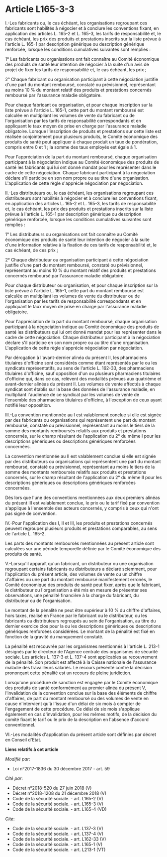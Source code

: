 # Article L165-3-3

I.-Les fabricants ou, le cas échéant, les organisations regroupant ces fabricants sont habilités à négocier et à conclure les
conventions fixant, en application des articles L. 165-2 et L. 165-3, les tarifs de responsabilité et, le cas échéant, les
prix des produits et prestations inscrits sur la liste prévue à l'article L. 165-1 par description générique ou description
générique renforcée, lorsque les conditions cumulatives suivantes sont remplies : 

1° Les fabricants ou organisations ont fait connaître au Comité économique des produits de santé leur intention de négocier à
la suite d'un avis de projet de fixer les tarifs de responsabilité et, le cas échéant, les prix ; 

2° Chaque fabricant ou organisation participant à cette négociation justifie d'une part du montant remboursé, constaté ou
prévisionnel, représentant au moins 10 % du montant relatif des produits et prestations concernés remboursé par l'assurance
maladie obligatoire. 

Pour chaque fabricant ou organisation, et pour chaque inscription sur la liste prévue à l'article L. 165-1, cette part du
montant remboursé est calculée en multipliant les volumes de vente du fabricant ou de l'organisation par les tarifs de
responsabilité correspondants et en appliquant le taux moyen de prise en charge par l'assurance maladie obligatoire. Lorsque
l'inscription de produits et prestations sur cette liste est réalisée conjointement pour plusieurs produits, le Comité
économique des produits de santé peut appliquer à chaque produit un taux de pondération, compris entre 0 et 1 ; la somme des
taux employés est égale à 1. 

Pour l'appréciation de la part du montant remboursé, chaque organisation participant à la négociation indique au Comité
économique des produits de santé les fabricants qui lui ont donné mandat pour les représenter dans le cadre de cette
négociation. Chaque fabricant participant à la négociation déclare s'il participe en son nom propre ou au titre d'une
organisation. L'application de cette règle s'apprécie négociation par négociation. 

II.-Les distributeurs ou, le cas échéant, les organisations regroupant ces distributeurs sont habilités à négocier et à
conclure les conventions fixant, en application des articles L. 165-2 et L. 165-3, les tarifs de responsabilité et, le cas
échéant, les prix des produits et prestations inscrits sur la liste prévue à l'article L. 165-1 par description générique ou
description générique renforcée, lorsque les conditions cumulatives suivantes sont remplies : 

1° Les distributeurs ou organisations ont fait connaître au Comité économique des produits de santé leur intention de
négocier à la suite d'une information relative à la fixation de ces tarifs de responsabilité et, le cas échéant, de ces
prix ; 

2° Chaque distributeur ou organisation participant à cette négociation justifie d'une part du montant remboursé, constaté ou
prévisionnel, représentant au moins 10 % du montant relatif des produits et prestations concernés remboursé par l'assurance
maladie obligatoire. 

Pour chaque distributeur ou organisation, et pour chaque inscription sur la liste prévue à l'article L. 165-1, cette part du
montant remboursé est calculée en multipliant les volumes de vente du distributeur ou de l'organisation par les tarifs de
responsabilité correspondants et en appliquant le taux moyen de prise en charge par l'assurance maladie obligatoire. 

Pour l'appréciation de la part du montant remboursé, chaque organisation participant à la négociation indique au Comité
économique des produits de santé les distributeurs qui lui ont donné mandat pour les représenter dans le cadre de cette
négociation. Chaque distributeur participant à la négociation déclare s'il participe en son nom propre ou au titre d'une
organisation. L'application de cette règle s'apprécie négociation par négociation. 

Par dérogation à l'avant-dernier alinéa du présent II, les pharmaciens titulaires d'officine sont considérés comme étant
représentés par le ou les syndicats représentatifs, au sens de l'article L. 162-33, des pharmaciens titulaires d'officine,
sauf opposition d'un ou plusieurs pharmaciens titulaires d'officine qui, dans ce cas, relèvent des modalités prévues aux
quatrième et avant-dernier alinéas du présent II. Les volumes de vente affectés à chaque syndicat sont établis sur la base
des données de l'assurance maladie, en multipliant l'audience de ce syndicat par les volumes de vente de l'ensemble des
pharmaciens titulaires d'officine, à l'exception de ceux ayant notifié leur opposition. 

III.-La convention mentionnée au I est valablement conclue si elle est signée par des fabricants ou organisations qui
représentent une part du montant remboursé, constaté ou prévisionnel, représentant au moins le tiers de la somme des montants
remboursés relatifs aux produits et prestations concernés, sur le champ résultant de l'application du 2° du même I pour les
descriptions génériques ou descriptions génériques renforcées concernées. 

La convention mentionnée au II est valablement conclue si elle est signée par des distributeurs ou organisations qui
représentent une part du montant remboursé, constaté ou prévisionnel, représentant au moins le tiers de la somme des montants
remboursés relatifs aux produits et prestations concernés, sur le champ résultant de l'application du 2° du même II pour les
descriptions génériques ou descriptions génériques renforcées concernées. 

Dès lors que l'une des conventions mentionnées aux deux premiers alinéas du présent III est valablement conclue, le prix ou
le tarif fixé par convention s'applique à l'ensemble des acteurs concernés, y compris à ceux qui n'ont pas signé de
convention. 

IV.-Pour l'application des I, II et III, les produits et prestations concernés peuvent regrouper plusieurs produits et
prestations comparables, au sens de l'article L. 165-2. 

Les parts des montants remboursés mentionnées au présent article sont calculées sur une période temporelle définie par le
Comité économique des produits de santé. 

V.-Lorsqu'il apparaît qu'un fabricant, un distributeur ou une organisation regroupant certains fabricants ou distributeurs a
déclaré sciemment, pour l'application du présent article, des volumes de vente ou un chiffre d'affaires ou une part du
montant remboursé manifestement erronés, le Comité économique des produits de santé peut fixer, après que le fabricant, le
distributeur ou l'organisation a été mis en mesure de présenter ses observations, une pénalité financière à la charge du
fabricant, du distributeur ou de l'organisation. 

Le montant de la pénalité ne peut être supérieur à 10 % du chiffre d'affaires, hors taxes, réalisé en France par le fabricant
ou le distributeur, ou les fabricants ou distributeurs regroupés au sein de l'organisation, au titre du dernier exercice clos
pour la ou les descriptions génériques ou descriptions génériques renforcées considérées. Le montant de la pénalité est fixé
en fonction de la gravité du manquement constaté. 

La pénalité est recouvrée par les organismes mentionnés à l'article L. 213-1 désignés par le directeur de l'Agence centrale
des organismes de sécurité sociale. Les articles L. 137-3 et L. 137-4 sont applicables au recouvrement de la pénalité. Son
produit est affecté à la Caisse nationale de l'assurance maladie des travailleurs salariés. Le recours présenté contre la
décision prononçant cette pénalité est un recours de pleine juridiction. 

Lorsqu'une procédure de sanction est engagée par le Comité économique des produits de santé conformément au premier alinéa du
présent V, l'invalidation de la convention conclue sur la base des éléments de chiffre d'affaires, de part du montant
remboursé ou des volumes de vente en cause n'intervient qu'à l'issue d'un délai de six mois à compter de l'engagement de
cette procédure. Ce délai de six mois s'applique également en cas d'invalidation, pour les mêmes motifs, de la décision du
comité fixant le tarif ou le prix de la description en l'absence d'accord conventionnel. 

VI.-Les modalités d'application du présent article sont définies par décret en Conseil d'Etat.

**Liens relatifs à cet article**

_Modifié par_:

  - Loi n°2017-1836 du 30 décembre 2017 - art. 59

_Cité par_:

  - Décret n°2018-520 du 27 juin 2018 (V)
  - Décret n°2018-1208 du 21 décembre 2018 (V)
  - Code de la sécurité sociale. - art. L165-2 (V)
  - Code de la sécurité sociale. - art. L165-3 (V)
  - Code de la sécurité sociale. - art. L165-4 (VD)

_Cite_:

  - Code de la sécurité sociale. - art. L137-3 (V)
  - Code de la sécurité sociale. - art. L137-4 (V)
  - Code de la sécurité sociale. - art. L162-33 (V)
  - Code de la sécurité sociale. - art. L165-1 (V)
  - Code de la sécurité sociale. - art. L213-1 (VT)
